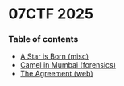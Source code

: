 # 07CTF 2025

### Table of contents
* [A Star is Born (misc)](a-star-is-born)
* [Camel in Mumbai (forensics)](camel-in-mumbai)
* [The Agreement (web)](the-agreement)